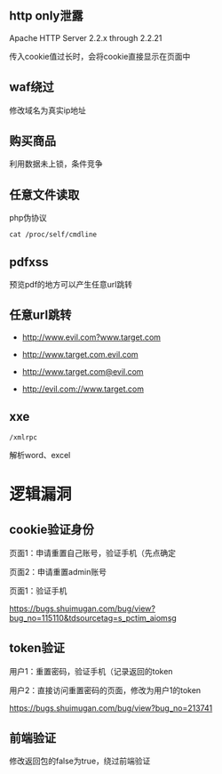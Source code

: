 ## http only泄露

Apache HTTP Server 2.2.x through 2.2.21 

传入cookie值过长时，会将cookie直接显示在页面中

## waf绕过

修改域名为真实ip地址



## 购买商品

利用数据未上锁，条件竞争

## 任意文件读取

php伪协议

`cat /proc/self/cmdline`

## pdfxss

预览pdf的地方可以产生任意url跳转







## 任意url跳转

- http://www.evil.com?www.target.com

- http://www.target.com.evil.com

- http://www.target.com@evil.com

- http://evil.com://www.target.com



## xxe

`/xmlrpc`

解析word、excel







# 逻辑漏洞

## cookie验证身份

页面1：申请重置自己账号，验证手机（先点确定

页面2：申请重置admin账号

页面1：验证手机

https://bugs.shuimugan.com/bug/view?bug_no=115110&tdsourcetag=s_pctim_aiomsg

## token验证

用户1：重置密码，验证手机（记录返回的token

用户2：直接访问重置密码的页面，修改为用户1的token

https://bugs.shuimugan.com/bug/view?bug_no=213741

## 前端验证

修改返回包的false为true，绕过前端验证